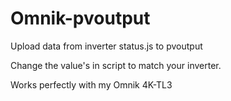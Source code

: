# Omnik-pvoutput
Upload data from inverter status.js to pvoutput

Change the value's in script to match your inverter.

Works perfectly with my Omnik 4K-TL3

